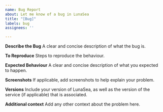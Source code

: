 ```yaml
---
name: Bug Report
about: Let me know of a bug in LunaSea
title: "[Bug]"
labels: bug
assignees: ''

---
```


**Describe the Bug**
A clear and concise description of what the bug is.

**To Reproduce**
Steps to reproduce the behaviour.

**Expected Behaviour**
A clear and concise description of what you expected to happen.

**Screenshots**
If applicable, add screenshots to help explain your problem.

**Versions**
Include your version of LunaSea, as well as the version of the service (if applicable) that is associated.

**Additional context**
Add any other context about the problem here.
